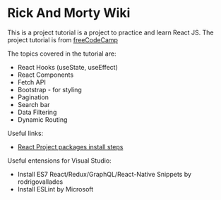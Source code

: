 # Rick And Morty Wiki
This is a project tutorial is a project to practice and learn React JS. The project tutorial is from [freeCodeCamp](https://www.freecodecamp.org/news/react-js-project-build-a-rick-and-morty-character-wiki/)

The topics covered in the tutorial are:
- React Hooks (useState, useEffect)
- React Components
- Fetch API
- Bootstrap - for styling
- Pagination
- Search bar
- Data Filtering
- Dynamic Routing

Useful links:
- [React Project packages install steps](https://github.com/JoyShaheb/React-Projects/tree/main/Level-1/rick-morty-wiki)

Useful entensions for Visual Studio:
- Install ES7 React/Redux/GraphQL/React-Native Snippets by rodrigovallades
- Install ESLint by Microsoft
